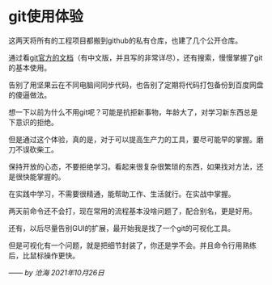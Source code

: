 # git使用体验

这两天将所有的工程项目都搬到github的私有仓库，也建了几个公开仓库。

通过看[git官方的文档](https://git-scm.com/book/zh)（有中文版，并且写的非常详尽），还有搜索，慢慢掌握了git的基本使用。

告别了用坚果云在不同电脑间同步代码，也告别了定期将代码打包备份到百度网盘的傻逼做法。

想一下以前为什么不用git呢？可能是抗拒新事物，年龄大了，对学习新东西总是下意识的拒绝。

但是通过这个体验，真的是，对于可以提高生产力的工具，要尽可能早的掌握。磨刀不误砍柴工。

保持开放的心态，不要拒绝学习。看起来很复杂很繁琐的东西，如果找对方法，还是很快能掌握的。

在实践中学习，不需要很精通，能帮助工作、生活就行。在实战中掌握。

两天前命令还不会打，现在常用的流程基本没啥问题了，配合别名，更是好用。

还有，以后尽量告别GUI的扩展，最开始我是找了一个git的可视化工具。

但是可视化有一个问题，就是把细节封装了，你还是学不会。并且命令行用熟练后，比鼠标操作更快。


*—— by 沧海 2021年10月26日*